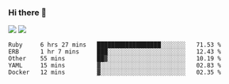 ### Hi there 👋

<!--
**sasharevzin/sasharevzin** is a ✨ _special_ ✨ repository because its `README.md` (this file) appears on your GitHub profile.

Here are some ideas to get you started:

- 🔭 I’m currently working on ...
- 🌱 I’m currently learning ...
- 👯 I’m looking to collaborate on ...
- 🤔 I’m looking for help with ...
- 💬 Ask me about ...
- 📫 How to reach me: ...
- 😄 Pronouns: ...
- ⚡ Fun fact: ...
-->

![](https://yusufozturk.vercel.app/api?username=sasharevzin&hide_title=true&include_all_commits=true&count_private=true&show_icons=true) ![](https://yusufozturk.vercel.app/api/top-langs/?username=sasharevzin&layout=compact&langs_count=10&hide=apacheconf,coffeescript)

<!--START_SECTION:waka-->
```text
Ruby     6 hrs 27 mins   ██████████████████░░░░░░░   71.53 % 
ERB      1 hr 7 mins     ███░░░░░░░░░░░░░░░░░░░░░░   12.43 % 
Other    55 mins         ██▓░░░░░░░░░░░░░░░░░░░░░░   10.19 % 
YAML     15 mins         ▓░░░░░░░░░░░░░░░░░░░░░░░░   02.83 % 
Docker   12 mins         ▓░░░░░░░░░░░░░░░░░░░░░░░░   02.35 % 
```
<!--END_SECTION:waka-->
